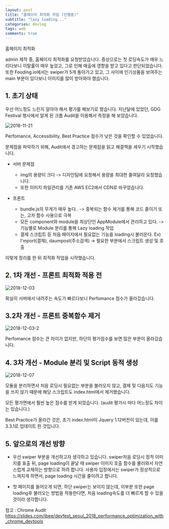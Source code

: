 ```yaml
---
layout: post
title: "홈페이지 최적화 작업 (진행중)"
subtitle: "lazy loading..."
categories: devlog
tags: web
comments: true
---
```


홈페이지 최적화

admin 제작 중, 홈페이지 최적화를 요청받았습니다.
증상으로는 첫 로딩속도가 매우 느리다보니 이탈률이 매우 높았고, 그로 인해 매출에 영향을 받고 있다고 판단되었습니다.
또한 Fooding.io에서는 swiper가 5개 돌아가고 있고, 그 사이에 인기상품을 보여주는 main 부분이 있다보니 이미지를 많이 받아와야 했습니다.


## 1. 초기 상태


우선 어느정도 느린지 알아야 해서 평가를 해보기로 했습니다.
지난달에 있었던, GDG Festival 행사에서 알게 된 크롬 Audit을 이용해서 측정을 해 보았습니다.

<!-- [![](bluelion2.github.io/assets/img/181208/2018-11-21.png)](#) -->
![2018-11-21](https://user-images.githubusercontent.com/34129711/49682327-e1fa2a00-faf5-11e8-9c6e-f0b6f871682d.png)

Perfomance, Accessibility, Best Practice 점수가 낮은 것을 확인할 수 있었습니다. 

문제점을 파악하기 위해, Audit에서 경고하는 문제점을 읽고 해결책을 세우기 시작했습니다.

 -  서버 문제점
    - img의 용량이 크다 -> 디자인팀에 요청해서 용량을 최대한 줄여달라 요청했습니다.
    - 또한 이미지 파일관리를 기존 AWS EC2에서 CDN로 바꾸었습니다.

 - 프론트 
    - bundle.js의 무게가 매우 높다.. -> 중복되는 함수 제거를 통해 코드 줄이기 또는, 고차 함수 사용으로 극복
    - 모든 component와 module을 최상단인 AppModule에서 관리하고 있다.
        -> 기능별로 Module 분리를 통해 Lazy loading 작업
    - 결제 스크립트 등 처음 페이지에서 필요없는 기능을 loading시 불러온다. 
    Ex) I'mport(결제), daumpost(주소검색)
        -> 필요한 부분에서 스크립트 생성 및 호출



이렇게 정리를 한 뒤 최적화 작업을 시작했습니다.

## 2. 1차 개선 - 프론트 최적화 적용 전
<!-- [![](bluelion2.github.io/assets/img/181208/2018-12-03.png)](#) -->
![2018-12-03](https://user-images.githubusercontent.com/34129711/49682352-0bb35100-faf6-11e8-92a0-c5eacf8ff185.png)

확실히 서버에서 내려주는 속도가 빠르다보니 Perfomance 점수가 올라갔습니다.

## 3.2차 개선 - 프론트 중복함수 제거
<!-- [![](bluelion2.github.io/assets/img/181208/2018-12-03-2.png)](#) -->
![2018-12-03-2](https://user-images.githubusercontent.com/34129711/49682357-27b6f280-faf6-11e8-93d5-d53f51eee65e.png)

Perfomance 점수는 큰 차이가 없지만, 하단의 평가점수를 보면 많은 부분이 올라갔습니다.


## 4. 3차 개선 - Module 분리 및 Script 동적 생성

<!-- [![](bluelion2.github.io/assets/img/181208/2018-12-07.png)](#) -->
![2018-12-07](https://user-images.githubusercontent.com/34129711/49682367-3f8e7680-faf6-11e8-8e5e-3afa8c17b4fc.png)

모듈을 분리하면서 처음 로딩시 필요없는 부분을 불러오지 않고, 
결제 및 다음지도 기능을 쓰지 않기 때문에 해당 스크립트도 index.html에서 제거했습니다. 

모든 평가면에서 훨씬 높은 점수를 받게 되었습니다. 
(audit 평가시 마다 어느정도 차이는 있습니다.)

Best Practice가 올라간 것은, 초기 index.html이 Jquery 1.12버전이 있는데, 이를 3.3.1로 업데이트 한 것입니다.


## 5. 앞으로의 개선 방향

- 우선 swiper 부분을 개선하고자 생각하고 있습니다. 
swiper처음 로딩시 정적 이미지를 표출 뒤, page loading이 끝날 때 swiper 이미지 호출 함수를 불러와서
자연스럽게 교체하는 방향으로 하려 합니다.
사용자 입장에서는 swiper가 정상적으로 느껴지게 하면서, page loading 시간을 줄이려고 합니다.

- 첫 페이지를 들어오게 되면, 하단 swiper는 보이지 않는데, 이부분 또한 page loading후 불러오는 방법을 적용한다면,
처음 loading속도를 더 빠르게 할 수 있을 것이라 생각합니다.



참고 : Chrome Audit 
https://slides.com/jbee/devfest_seoul_2018_performance_optimization_with_chrome_devtools